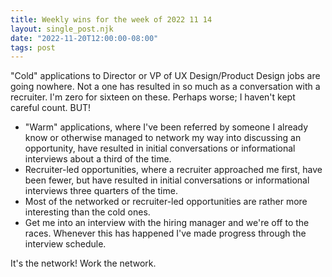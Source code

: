 ```yaml
---
title: Weekly wins for the week of 2022 11 14
layout: single_post.njk
date: "2022-11-20T12:00:00-08:00"
tags: post
---
```

"Cold" applications to Director or VP of UX Design/Product Design jobs are going nowhere. Not a one has resulted in so much as a conversation with a recruiter. I'm zero for sixteen on these. Perhaps worse; I haven't kept careful count. BUT!
- "Warm" applications, where I've been referred by someone I already know or otherwise managed to network my way into discussing an opportunity, have resulted in initial conversations or informational interviews about a third of the time.
- Recruiter-led opportunities, where a recruiter approached me first, have been fewer, but have resulted in initial conversations or informational interviews three quarters of the time.
- Most of the networked or recruiter-led opportunities are rather more interesting than the cold ones.
- Get me into an interview with the hiring manager and we're off to the races. Whenever this has happened I've made progress through the interview schedule.

It's the network! Work the network.
